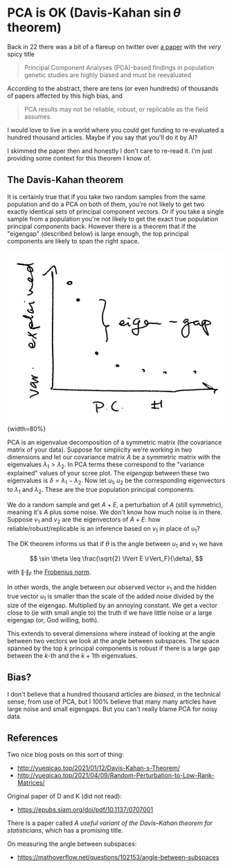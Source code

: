 # PCA is OK (Davis-Kahan $\sin \theta$ theorem)

Back in 22 there was a bit of a flareup on twitter over 
[a paper](https://www.nature.com/articles/s41598-022-14395-4) with the _very_
spicy title

> Principal Component Analyses (PCA)-based findings in population genetic
> studies are highly biased and must be reevaluated

According to the abstract, there are tens (or even hundreds) of thousands of
papers affected by this high bias, and 

> PCA results may not be reliable, robust, or replicable as the field assumes.

I would love to live in a world where you could get funding to re-evaluated a
hundred thousand articles. Maybe if you say that you'll do it by AI?

I skimmed the paper then and honestly I don't care to re-read it. I'm just
providing some context for this theorem I know of.

## The Davis-Kahan theorem
It is certainly true that if you take two random samples from the same
population and do a PCA on both of them, you're not likely to get two exactly
identical sets of principal component vectors. Or if you take a single sample
from a population you're not likely to get the exact true population principal
components back. However there is a theorem that if the "eigengap" (described
below) is large enough, the top principal components are likely to span the
right space.

![](img/20240528_eigengap.png){width=80%}

PCA is an eigenvalue decomposition of a symmetric matrix (the covariance matrix
of your data). Suppose for simplicity we're working in two dimensions and let
our covariance matrix $A$ be a symmetric matrix with the eigenvalues 
$\lambda_1 > \lambda_2$. In PCA terms these correspond to the "variance
explained" values of your scree plot. The _eigengap_ between these two
eigenvalues is $\delta = \lambda_1 - \lambda_2$. 
Now let $u_1, u_2$ be the corresponding eigenvectors to $\lambda_1$ and
$\lambda_2$. These are the true population principal components.

We do a random sample and get $A + E$, a perturbation of $A$ (still symmetric),
meaning it's $A$ plus some noise. We don't know how much noise is in there.
Suppose $v_1$ and $v_2$ are the eigenvectors of $A+E$: how
reliable/robust/replicable is an inference based on $v_1$ in place of $u_1$?

The DK theorem informs us that if $\theta$ is the angle between $u_1$ and $v_1$
we have

$$
\sin \theta \leq \frac{\sqrt{2} \lVert E \rVert_F}{\delta},
$$

with $\lVert \cdot \rVert_F$ the [Frobenius norm](https://en.wikipedia.org/wiki/Matrix_norm#Frobenius_norm). 

In other words, the angle between our observed vector $v_1$ and the hidden true
vector $u_1$ is smaller than the scale of the added noise divided by the size
of the eigengap. Multiplied by an annoying constant. We get a vector close to
(ie with small angle to) the truth if we have little noise or a large eigengap
(or, God willing, both). 

This extends to several dimensions where instead of looking at the angle
between two vectors we look at the angle between subspaces. The space spanned
by the top $k$ principal components is robust if there is a large gap between
the $k$-th and the $k+1$th eigenvalues.

## Bias?

I don't believe that a hundred thousand articles are _biased_, in the technical
sense, from use of PCA, but I 100% believe that many many articles have large
noise and small eigengaps. But you can't really blame PCA for noisy data.

## References

Two nice blog posts on this sort of thing:

* <http://yueqicao.top/2021/01/12/Davis-Kahan-s-Theorem/>
* <http://yueqicao.top/2021/04/09/Random-Perturbation-to-Low-Rank-Matrices/>

Original paper of D and K (did not read):

* <https://epubs.siam.org/doi/pdf/10.1137/0707001>

There is a paper called _A useful variant of the Davis–Kahan theorem for
statisticians_, which has a promising title.

On measuring the angle between subspaces: 

* <https://mathoverflow.net/questions/102153/angle-between-subspaces>

